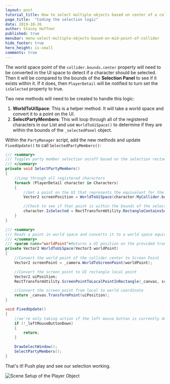 ```yaml
---
layout: post
tutorial_title: How to select multiple objects based on center of a collider
page_title:  "Coding the selection logic"
date: 2019-10-26
author: Stacey Haffner
published: true
menubar: menu-select-multiple-objects-based-on-mid-point-of-collider
hide_footer: true
hero_height: is-small
comments: true
---
```


The world space point of the `collider.bounds.center` property will need to be converted in the UI space to detect if a character should be selected. Then it will be compared to the bounds of the **Selection Panel** to see if it exists within it. If it does, then `PlayerDetail` will be notified to turn set the `isSelected` property to true.

Two new methods will need to be created to handle this logic: 

1. **WorldToUiSpace**: This is a helper method. It will take a world space and convert it to a point on the UI. 
1. **SelectPartyMembers**: This will loop through all of the registered characters in our List and use `WorldToUiSpace()` to determine if they are within the bounds of the `_selectedPanel` object.

Within the `PartyManager` script, add the new methods and update `FixedUpdate()` to call `SelectedPartyMembers()`:

```csharp
/// <summary>
/// Toggles party member selection on/off based on the selection rectangle that was drawn by the player
/// </summary>
private void SelectPartyMembers()
{
    //Loop through all registered characters
    foreach (PlayerDetail character in Characters)
    {
        //Get a point on the UI that represents the equivalent for the collider's center point
        Vector2 screenPosition = WorldToUiSpace(character.MyCollider.bounds.center);

        //Check to see if that point is within the bounds of the selection panel 
        character.IsSelected = RectTransformUtility.RectangleContainsScreenPoint(_selectedPanel, screenPosition);
    }
}

/// <summary>
/// Reads a point in world space and converts it to a world space equivalent on the UI
/// </summary>
/// <param name="worldPoint">Returns a UI position on the provided transform from a world position vector</param>
private Vector2 WorldToUiSpace(Vector3 worldPoint)
{
    //Convert the world point of the collider center to Screen Point
    Vector2 screenPoint = _camera.WorldToScreenPoint(worldPoint);

    //Convert the screen point to UI rectangle local point
    Vector2 uiPosition;
    RectTransformUtility.ScreenPointToLocalPointInRectangle(_canvas, screenPoint, _camera, out uiPosition);

    //Convert the screen point from local to world coordinate
    return _canvas.TransformPoint(uiPosition);
}

void FixedUpdate()
{
    //we're only taking action if the left mouse button is currently down
    if (!_leftMouseButtonDown)
    {
        return;
    }

    DrawSelectWindow();
    SelectPartyMembers();
}
```
That's it! Push play and see our selection working.

![Scene Setup of the Player Object]({{page.dir}}/images/pt-5-4-final-demo.gif)
